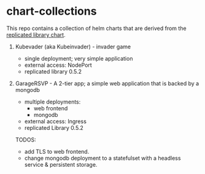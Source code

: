 # chart-collections

This repo contains a collection of helm charts that are derived from the [replicated library chart](https://github.com/replicatedhq/helm-charts).

1. Kubevader (aka Kubeinvader) - invader game
   - single deployment; very simple application
   - external access: NodePort
   - replicated library 0.5.2
   
2. GarageRSVP - A 2-tier app; a simple web application that is backed by a mongodb
   - multiple deployments:
     - web frontend
     - mongodb
   - external access: Ingress
   - replicated Library 0.5.2

   TODOS: 
   - add TLS to web frontend.
   - change mongodb deployment to a statefulset with a headless service & persistent storage.
